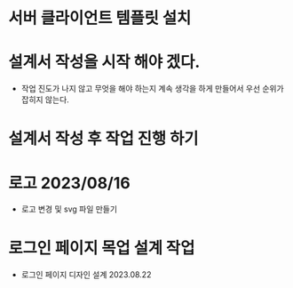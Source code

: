 # 서버 클라이언트 템플릿 설치

# 설계서 작성을 시작 해야 겠다.
  - 작업 진도가 나지 않고 무엇을 해야 하는지 계속 생각을 하게 만들어서 우선 순위가 잡히지 않는다.
  
# 설계서 작성 후 작업 진행 하기

# 로고 2023/08/16 
- 로고 변경 및 svg 파일 만들기


# 로그인 페이지 목업 설계 작업
- 로그인 페이지 디자인 설계 2023.08.22